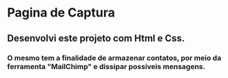 # Pagina de Captura 

## Desenvolvi este projeto com Html e Css.

### O mesmo tem a finalidade de armazenar contatos, por meio da ferramenta "MailChimp" e dissipar possiveis mensagens. 

